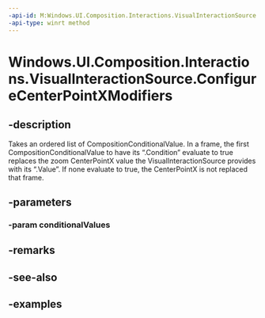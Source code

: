 ```yaml
---
-api-id: M:Windows.UI.Composition.Interactions.VisualInteractionSource.ConfigureCenterPointXModifiers(Windows.Foundation.Collections.IIterable{Windows.UI.Composition.Interactions.CompositionConditionalValue})
-api-type: winrt method
---
```


<!-- Method syntax.
public void VisualInteractionSource.ConfigureCenterPointXModifiers(IIterable<CompositionConditionalValue> conditionalValues)
-->

# Windows.UI.Composition.Interactions.VisualInteractionSource.ConfigureCenterPointXModifiers

## -description
Takes an ordered list of CompositionConditionalValue. In a frame, the first CompositionConditionalValue to have its “.Condition” evaluate to true replaces the zoom CenterPointX value the VisualInteractionSource provides with its “.Value”. If none evaluate to true, the CenterPointX is not replaced that frame.


## -parameters

### -param conditionalValues

## -remarks

## -see-also

## -examples

